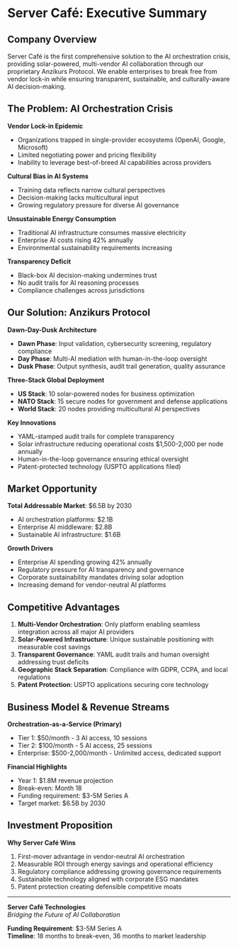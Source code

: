 # Server Café: Executive Summary

## Company Overview

Server Café is the first comprehensive solution to the AI orchestration crisis, providing solar-powered, multi-vendor AI collaboration through our proprietary Anzikurs Protocol. We enable enterprises to break free from vendor lock-in while ensuring transparent, sustainable, and culturally-aware AI decision-making.

## The Problem: AI Orchestration Crisis

**Vendor Lock-in Epidemic**
- Organizations trapped in single-provider ecosystems (OpenAI, Google, Microsoft)
- Limited negotiating power and pricing flexibility
- Inability to leverage best-of-breed AI capabilities across providers

**Cultural Bias in AI Systems**
- Training data reflects narrow cultural perspectives
- Decision-making lacks multicultural input
- Growing regulatory pressure for diverse AI governance

**Unsustainable Energy Consumption**
- Traditional AI infrastructure consumes massive electricity
- Enterprise AI costs rising 42% annually
- Environmental sustainability requirements increasing

**Transparency Deficit**
- Black-box AI decision-making undermines trust
- No audit trails for AI reasoning processes
- Compliance challenges across jurisdictions

## Our Solution: Anzikurs Protocol

**Dawn-Day-Dusk Architecture**
- **Dawn Phase**: Input validation, cybersecurity screening, regulatory compliance
- **Day Phase**: Multi-AI mediation with human-in-the-loop oversight
- **Dusk Phase**: Output synthesis, audit trail generation, quality assurance

**Three-Stack Global Deployment**
- **US Stack**: 10 solar-powered nodes for business optimization
- **NATO Stack**: 15 secure nodes for government and defense applications
- **World Stack**: 20 nodes providing multicultural AI perspectives

**Key Innovations**
- YAML-stamped audit trails for complete transparency
- Solar infrastructure reducing operational costs $1,500-2,000 per node annually
- Human-in-the-loop governance ensuring ethical oversight
- Patent-protected technology (USPTO applications filed)

## Market Opportunity

**Total Addressable Market**: $6.5B by 2030
- AI orchestration platforms: $2.1B
- Enterprise AI middleware: $2.8B
- Sustainable AI infrastructure: $1.6B

**Growth Drivers**
- Enterprise AI spending growing 42% annually
- Regulatory pressure for AI transparency and governance
- Corporate sustainability mandates driving solar adoption
- Increasing demand for vendor-neutral AI platforms

## Competitive Advantages

1. **Multi-Vendor Orchestration**: Only platform enabling seamless integration across all major AI providers
2. **Solar-Powered Infrastructure**: Unique sustainable positioning with measurable cost savings
3. **Transparent Governance**: YAML audit trails and human oversight addressing trust deficits
4. **Geographic Stack Separation**: Compliance with GDPR, CCPA, and local regulations
5. **Patent Protection**: USPTO applications securing core technology

## Business Model & Revenue Streams

**Orchestration-as-a-Service (Primary)**
- Tier 1: $50/month - 3 AI access, 10 sessions
- Tier 2: $100/month - 5 AI access, 25 sessions  
- Enterprise: $500-2,000/month - Unlimited access, dedicated support

**Financial Highlights**
- Year 1: $1.8M revenue projection
- Break-even: Month 18
- Funding requirement: $3-5M Series A
- Target market: $6.5B by 2030

## Investment Proposition

**Why Server Café Wins**
1. First-mover advantage in vendor-neutral AI orchestration
2. Measurable ROI through energy savings and operational efficiency
3. Regulatory compliance addressing growing governance requirements
4. Sustainable technology aligned with corporate ESG mandates
5. Patent protection creating defensible competitive moats

---

**Server Café Technologies**  
*Bridging the Future of AI Collaboration*

**Funding Requirement**: $3-5M Series A  
**Timeline**: 18 months to break-even, 36 months to market leadership